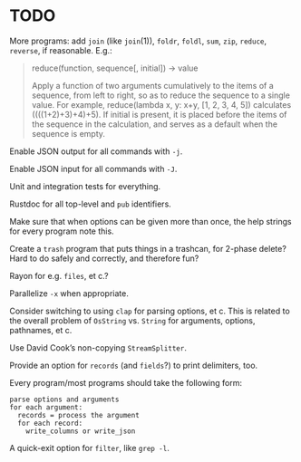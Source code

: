 # TODO

More programs: add `join` (like `join`(1)), `foldr`, `foldl`, `sum`, `zip`,
`reduce`, `reverse`, if reasonable. E.g.:

> reduce(function, sequence[, initial]) -> value
>
> Apply a function of two arguments cumulatively to the items of a sequence,
> from left to right, so as to reduce the sequence to a single value. For
> example, reduce(lambda x, y: x+y, [1, 2, 3, 4, 5]) calculates
> ((((1+2)+3)+4)+5).  If initial is present, it is placed before the items of
> the sequence in the calculation, and serves as a default when the sequence is
> empty.

Enable JSON output for all commands with `-j`.

Enable JSON input for all commands with `-J`.

Unit and integration tests for everything.

Rustdoc for all top-level and `pub` identifiers.

Make sure that when options can be given more than once, the help strings for
every program note this.

Create a `trash` program that puts things in a trashcan, for 2-phase delete?
Hard to do safely and correctly, and therefore fun?

Rayon for e.g. `files`, et c.?

Parallelize `-x` when appropriate.

Consider switching to using `clap` for parsing options, et c. This is related to
the overall problem of `OsString` vs. `String` for arguments, options,
pathnames, et c.

Use David Cook’s non-copying `StreamSplitter`.

Provide an option for `records` (and `fields`?) to print delimiters, too.

Every program/most programs should take the following form:

```
parse options and arguments
for each argument:
  records = process the argument
  for each record:
    write_columns or write_json
```

A quick-exit option for `filter`, like `grep -l`.
